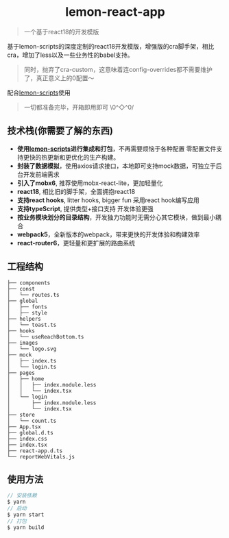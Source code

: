
<h1 align="center">lemon-react-app</h1>

> 一个基于react18的开发模版

基于lemon-scripts的深度定制的react18开发模版，增强版的cra脚手架，相比cra，增加了less以及一些业务性的babel支持。
> 同时，抛弃了cra-custom，这意味着连config-overrides都不需要维护了，真正意义上的0配置～

配合[lemon-scripts](https://www.npmjs.com/package/@szmg-fe/scripts)使用
> 一切都准备完毕，开箱即用即可 \0^◇^0/

## 技术栈(你需要了解的东西)
- **使用[lemon-scripts](https://www.npmjs.com/package/react-scripts/)进行集成和打包**，不再需要烦恼于各种配置 零配置文件支持更快的热更新和更优化的生产构建。
- **封装了数据模拟**，使用axios请求接口，本地即可支持mock数据，可独立于后台开发前端需求
- **引入了mobx6**, 推荐使用mobx-react-lite，更加轻量化
- **react18**, 相比旧的脚手架，全面拥抱react18
- **支持react hooks**, litter hooks, bigger fun 采用react hook编写应用
- **支持typeScript**, 提供类型+接口支持 开发体验更强
- **按业务模块划分的目录结构**，开发独力功能时无需分心其它模块，做到最小耦合
- **webpack5**，全新版本的webpack，带来更快的开发体验和构建效率
- **react-router6**，更轻量和更扩展的路由系统

## 工程结构
```.
├── components
├── const
│   └── routes.ts
├── global
│   ├── fonts
│   ├── style
├── helpers
│   └── toast.ts
├── hooks
│   └── useReachBottom.ts
├── images
│   └── logo.svg
├── mock
│   ├── index.ts
│   └── login.ts
├── pages
│   ├── home
│   │   ├── index.module.less
│   │   └── index.tsx
│   └── login
│       ├── index.module.less
│       └── index.tsx
├── store
│   └── count.ts
├── App.tsx
├── global.d.ts
├── index.css
├── index.tsx
├── react-app.d.ts
└── reportWebVitals.js
```

## 使用方法

``` javascript
// 安装依赖
$ yarn
// 启动
$ yarn start
// 打包
$ yarn build
```


